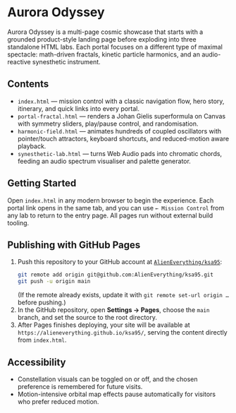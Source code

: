 # Aurora Odyssey

Aurora Odyssey is a multi-page cosmic showcase that starts with a grounded product-style landing page before exploding
into three standalone HTML labs. Each portal focuses on a different type of maximal spectacle: math-driven fractals,
kinetic particle harmonics, and an audio-reactive synesthetic instrument.

## Contents
- `index.html` — mission control with a classic navigation flow, hero story, itinerary, and quick links into every portal.
- `portal-fractal.html` — renders a Johan Gielis superformula on Canvas with symmetry sliders, play/pause control, and
  randomisation.
- `harmonic-field.html` — animates hundreds of coupled oscillators with pointer/touch attractors, keyboard shortcuts, and
  reduced-motion aware playback.
- `synesthetic-lab.html` — turns Web Audio pads into chromatic chords, feeding an audio spectrum visualiser and palette
  generator.

## Getting Started
Open `index.html` in any modern browser to begin the experience. Each portal link opens in the same tab, and you can use
`← Mission Control` from any lab to return to the entry page. All pages run without external build tooling.

## Publishing with GitHub Pages
1. Push this repository to your GitHub account at [`AlienEverything/ksa95`](https://github.com/AlienEverything/ksa95):
   ```bash
   git remote add origin git@github.com:AlienEverything/ksa95.git
   git push -u origin main
   ```
   (If the remote already exists, update it with `git remote set-url origin …` before pushing.)
2. In the GitHub repository, open **Settings → Pages**, choose the `main` branch, and set the source to the root directory.
3. After Pages finishes deploying, your site will be available at
   `https://alieneverything.github.io/ksa95/`, serving the content directly from `index.html`.

## Accessibility
- Constellation visuals can be toggled on or off, and the chosen preference is remembered for future visits.
- Motion-intensive orbital map effects pause automatically for visitors who prefer reduced motion.
